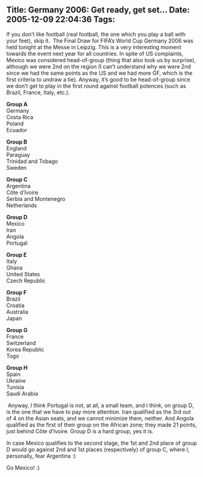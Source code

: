 Title: Germany 2006: Get ready, get set...
Date: 2005-12-09 22:04:36
Tags: 
---
If you don&#8217;t like football (real football, the one which you play a ball with your feet), skip it.  The Final Draw for FIFA&#8217;s World Cup Germany 2006 was held tonight at the Messe in Leipzig. This is a very interesting moment towards the event next year for all countries. In spite of US complaints, Mexico was considered head-of-group (thing that also took us by surprise), although we were 2nd on the region (I can&#8217;t understand why we were 2nd since we had the same points as the US and we had more GF, which is the first criteria to undraw a tie). Anyway, it&#8217;s good to be head-of-group since we don&#8217;t get to play in the first round against football potences (such as Brazil, France, Italy, etc.).  <p>  <strong>Group A</strong><br/>   Germany<br/>   Costa Rica<br/>   Poland <br/>   Ecuador  </p>   <p>  <strong>Group B</strong><br/>   England<br/>   Paraguay<br/>   Trinidad and Tobago<br/>   Sweden  </p>   <p>  <strong>Group C</strong><br/>   Argentina<br/>   Côte d&#8217;Ivoire<br/>   Serbia and Montenegro<br/>   Netherlands  </p>   <p>  <strong>Group D</strong><br/>   Mexico<br/>   Iran<br/>   Angola<br/>   Portugal  </p>   <p>  <strong>Group E</strong><br/>   Italy<br/>   Ghana<br/>   United States<br/>   Czech Republic  </p>   <p>  <strong>Group F</strong><br/>   Brazil<br/>   Croatia<br/>   Australia  <br/>   Japan  </p>   <p>  <strong>Group G</strong><br/>   France<br/>   Switzerland<br/>   Korea Republic<br/> Togo  </p>   <p>  <strong>Group H</strong><br/>   Spain<br/>   Ukraine<br/>   Tunisia<br/>   Saudi Arabia </p> <p> Anyway, I think Portugal is not, at all, a small team, and I think, on group D, is the one that we have to pay more attention. Iran qualified as the 3rd out of 4 on the Asian seats, and we cannot minimize them, neither. And Angola qualified as the first of their group on the African zone; they made 21 points, just behind Côte d&#8217;Ivoire. Group D is a hard group, yes it is.</p>
<p>In case Mexico qualifies to the second stage, the 1st and 2nd place of group D would go against 2nd and 1st places (respectively) of group C, where I, personally, fear Argentina :)</p>
<p>Go Mexico! :) </p>  <br/><br/>
